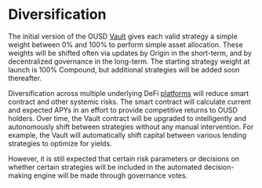 # Diversification

The initial version of the OUSD [Vault](../../architecture/vault.md) gives each valid strategy a simple weight between 0% and 100% to perform simple asset allocation. These weights will be shifted often via updates by Origin in the short-term, and by decentralized governance in the long-term. The starting strategy weight at launch is 100% Compound, but additional strategies will be added soon thereafter. 

Diversification across multiple underlying DeFi [platforms](../supported-platforms/) will reduce smart contract and other systemic risks. The smart contract will calculate current and expected APYs in an effort to provide competitive returns to OUSD holders. Over time, the Vault contract will be upgraded to intelligently and autonomously shift between strategies without any manual intervention. For example, the Vault will automatically shift capital between various lending strategies to optimize for yields.

However, it is still expected that certain risk parameters or decisions on whether certain strategies will be included in the automated decision-making engine will be made through governance votes. 

